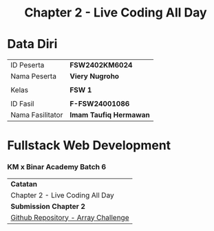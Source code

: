 <h1 align="center">
  Chapter 2 - Live Coding All Day
</h1>

# Data Diri

|  |  |
|--|--|
| ID Peserta | **FSW2402KM6024** |
| Nama Peserta | **Viery Nugroho** |
|  |  |
| Kelas | **FSW 1** |
|  |  |
| ID Fasil | **F-FSW24001086** |
| Nama Fasilitator | **Imam Taufiq Hermawan** |

# Fullstack Web Development
### KM x Binar Academy Batch 6
|  |
|--|
| **Catatan** |
| Chapter 2 - Live Coding All Day |
| **Submission Chapter 2** |  
[Github Repository - Array Challenge](https://github.com/vierynugroho/javascript-array-challenge)|
